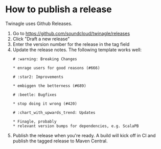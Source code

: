 # How to publish a release

Twinagle uses Github Releases.

1. Go to https://github.com/soundcloud/twinagle/releases
1. Click "Draft a new release"
1. Enter the version number for the release in the tag field
1. Update the release notes. The following template works well:
   ```
   # :warning: Breaking Changes
   
   * enrage users for good reasons (#666)
   
   # :star2: Improvements

   * embiggen the betterness (#689)

   # :beetle: Bugfixes

   * stop doing it wrong (#420)

   # :chart_with_upwards_trend: Updates

   * Finagle, probably
   * relevant version bumps for dependencies, e.g. ScalaPB
   ```
1. Publish the release when you're ready.
   A build will kick off in CI and publish the tagged release
   to Maven Central.
